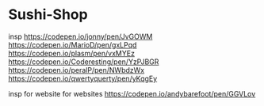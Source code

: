 # Sushi-Shop




insp
https://codepen.io/jonny/pen/JvGOWM
https://codepen.io/MarioD/pen/gxLPqd
https://codepen.io/plasm/pen/vxMYEz
https://codepen.io/Coderesting/pen/YzPJBGR
https://codepen.io/peralP/pen/NWbdzWx
https://codepen.io/qwertyquerty/pen/yKqgEy


insp for website for websites
https://codepen.io/andybarefoot/pen/GGVLov